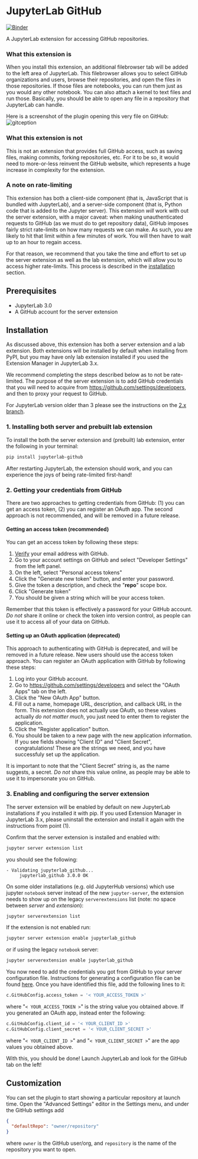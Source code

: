 # JupyterLab GitHub

[![Binder](https://mybinder.org/badge_logo.svg)](https://mybinder.org/v2/gh/jupyterlab/jupyterlab-github/master?urlpath=lab)

A JupyterLab extension for accessing GitHub repositories.

### What this extension is

When you install this extension, an additional filebrowser tab will be added
to the left area of JupyterLab. This filebrowser allows you to select GitHub
organizations and users, browse their repositories, and open the files in those
repositories. If those files are notebooks, you can run them just as you would
any other notebook. You can also attach a kernel to text files and run those.
Basically, you should be able to open any file in a repository that JupyterLab can handle.

Here is a screenshot of the plugin opening this very file on GitHub:
![gitception](https://raw.githubusercontent.com/jupyterlab/jupyterlab-github/master/gitception.png 'Gitception')

### What this extension is not

This is not an extension that provides full GitHub access, such as
saving files, making commits, forking repositories, etc.
For it to be so, it would need to more-or-less reinvent the GitHub website,
which represents a huge increase in complexity for the extension.

### A note on rate-limiting

This extension has both a client-side component (that is, JavaScript that is bundled
with JupyterLab), and a server-side component (that is, Python code that is added
to the Jupyter server). This extension _will_ work with out the server extension,
with a major caveat: when making unauthenticated requests to GitHub
(as we must do to get repository data), GitHub imposes fairly strict rate-limits
on how many requests we can make. As such, you are likely to hit that limit
within a few minutes of work. You will then have to wait up to an hour to regain access.

For that reason, we recommend that you take the time and effort to set up the server
extension as well as the lab extension, which will allow you to access higher rate-limits.
This process is described in the [installation](#Installation) section.

## Prerequisites

- JupyterLab 3.0
- A GitHub account for the server extension

## Installation

As discussed above, this extension has both a server extension and a lab extension.
Both extensions will be installed by default when installing from PyPI, but you may
have only lab extension installed if you used the Extension Manager in JupyterLab 3.x.

We recommend completing the steps described below as to not be rate-limited.
The purpose of the server extension is to add GitHub credentials that you will need to acquire
from https://github.com/settings/developers, and then to proxy your request to GitHub.

For JupyterLab version older than 3 please see the instructions on the
[2.x branch](https://github.com/jupyterlab/jupyterlab-github/tree/2.x).

### 1. Installing both server and prebuilt lab extension

To install the both the server extension and (prebuilt) lab extension, enter the following in your terminal:

```bash
pip install jupyterlab-github
```

After restarting JupyterLab, the extension should work, and you can experience
the joys of being rate-limited first-hand!

### 2. Getting your credentials from GitHub

There are two approaches to getting credentials from GitHub:
(1) you can get an access token, (2) you can register an OAuth app.
The second approach is not recommended, and will be removed in a future release.

#### Getting an access token (**recommended**)

You can get an access token by following these steps:

1.  [Verify](https://help.github.com/articles/verifying-your-email-address) your email address with GitHub.
1.  Go to your account settings on GitHub and select "Developer Settings" from the left panel.
1.  On the left, select "Personal access tokens"
1.  Click the "Generate new token" button, and enter your password.
1.  Give the token a description, and check the "**repo**" scope box.
1.  Click "Generate token"
1.  You should be given a string which will be your access token.

Remember that this token is effectively a password for your GitHub account.
_Do not_ share it online or check the token into version control,
as people can use it to access all of your data on GitHub.

#### Setting up an OAuth application (**deprecated**)

This approach to authenticating with GitHub is deprecated, and will be removed in a future release.
New users should use the access token approach.
You can register an OAuth application with GitHub by following these steps:

1.  Log into your GitHub account.
1.  Go to https://github.com/settings/developers and select the "OAuth Apps" tab on the left.
1.  Click the "New OAuth App" button.
1.  Fill out a name, homepage URL, description, and callback URL in the form.
    This extension does not actually use OAuth, so these values actually _do not matter much_,
    you just need to enter them to register the application.
1.  Click the "Register application" button.
1.  You should be taken to a new page with the new application information.
    If you see fields showing "Client ID" and "Client Secret", congratulations!
    These are the strings we need, and you have successfuly set up the application.

It is important to note that the "Client Secret" string is, as the name suggests, a secret.
_Do not_ share this value online, as people may be able to use it to impersonate you on GitHub.

### 3. Enabling and configuring the server extension

The server extension will be enabled by default on new JupyterLab installations
if you installed it with pip. If you used Extension Manager in JupyterLab 3.x,
please uninstall the extension and install it again with the instructions from point (1).

Confirm that the server extension is installed and enabled with:

```bash
jupyter server extension list
```

you should see the following:

```
- Validating jupyterlab_github...
     jupyterlab_github 3.0.0 OK
```

On some older installations (e.g. old JupyterHub versions) which use jupyter
`notebook` server instead of the new `jupyter-server`, the extension needs to
show up on the legacy `serverextensions` list (note: no space between _server_ and _extension_):

```bash
jupyter serverextension list
```

If the extension is not enabled run:

```bash
jupyter server extension enable jupyterlab_github
```

or if using the legacy `notebook` server:

```bash
jupyter serverextension enable jupyterlab_github
```

You now need to add the credentials you got from GitHub
to your server configuration file. Instructions for generating a configuration
file can be found [here](https://jupyter-server.readthedocs.io/en/stable/users/configuration.html#configuring-a-jupyter-server).
Once you have identified this file, add the following lines to it:

```python
c.GitHubConfig.access_token = '< YOUR_ACCESS_TOKEN >'
```

where "`< YOUR_ACCESS_TOKEN >`" is the string value you obtained above.
If you generated an OAuth app, instead enter the following:

```python
c.GitHubConfig.client_id = '< YOUR_CLIENT_ID >'
c.GitHubConfig.client_secret = '< YOUR_CLIENT_SECRET >'
```

where "`< YOUR_CLIENT_ID >`" and "`< YOUR_CLIENT_SECRET >`" are the app values you obtained above.

With this, you should be done! Launch JupyterLab and look for the GitHub tab on the left!

## Customization

You can set the plugin to start showing a particular repository at launch time.
Open the "Advanced Settings" editor in the Settings menu,
and under the GitHub settings add

```json
{
  "defaultRepo": "owner/repository"
}
```

where `owner` is the GitHub user/org,
and `repository` is the name of the repository you want to open.
